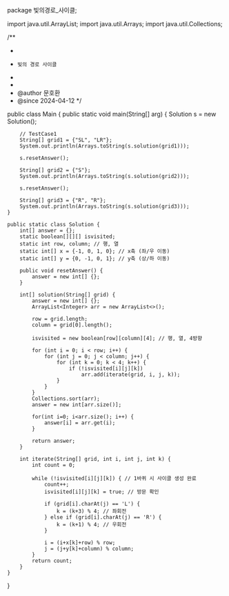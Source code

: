 package 빛의경로_사이클;

import java.util.ArrayList;
import java.util.Arrays;
import java.util.Collections;

/**
 * <pre>
 *     빛의 경로 사이클
 * </pre>
 *
 * @author 문호환
 * @since 2024-04-12
 */

public class Main {
    public static void main(String[] arg) {
        Solution s = new Solution();

        // TestCase1
        String[] grid1 = {"SL", "LR"};
        System.out.println(Arrays.toString(s.solution(grid1)));

        s.resetAnswer();

        String[] grid2 = {"S"};
        System.out.println(Arrays.toString(s.solution(grid2)));

        s.resetAnswer();

        String[] grid3 = {"R", "R"};
        System.out.println(Arrays.toString(s.solution(grid3)));
    }

    public static class Solution {
        int[] answer = {};
        static boolean[][][] isvisited;
        static int row, column; // 행, 열
        static int[] x = {-1, 0, 1, 0}; // x축 (좌/우 이동)
        static int[] y = {0, -1, 0, 1}; // y축 (상/하 이동)

        public void resetAnswer() {
            answer = new int[] {};
        }

        int[] solution(String[] grid) {
            answer = new int[] {};
            ArrayList<Integer> arr = new ArrayList<>();

            row = grid.length;
            column = grid[0].length();

            isvisited = new boolean[row][column][4]; // 행, 열, 4방향

            for (int i = 0; i < row; i++) {
                for (int j = 0; j < column; j++) {
                    for (int k = 0; k < 4; k++) {
                        if (!isvisited[i][j][k])
                            arr.add(iterate(grid, i, j, k));
                    }
                }
            }
            Collections.sort(arr);
            answer = new int[arr.size()];

            for(int i=0; i<arr.size(); i++) {
                answer[i] = arr.get(i);
            }

            return answer;
        }

        int iterate(String[] grid, int i, int j, int k) {
            int count = 0;

            while (!isvisited[i][j][k]) { // 1바퀴 시 사이클 생성 완료
                count++;
                isvisited[i][j][k] = true; // 방문 확인

                if (grid[i].charAt(j) == 'L') {
                    k = (k+3) % 4; // 좌회전
                } else if (grid[i].charAt(j) == 'R') {
                    k = (k+1) % 4; // 우회전
                }

                i = (i+x[k]+row) % row;
                j = (j+y[k]+column) % column;
            }
            return count;
        }
    }
}

